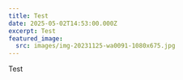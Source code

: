 ```yaml
---
title: Test
date: 2025-05-02T14:53:00.000Z
excerpt: Test
featured_image:
  src: images/img-20231125-wa0091-1080x675.jpg
---
```

Test

